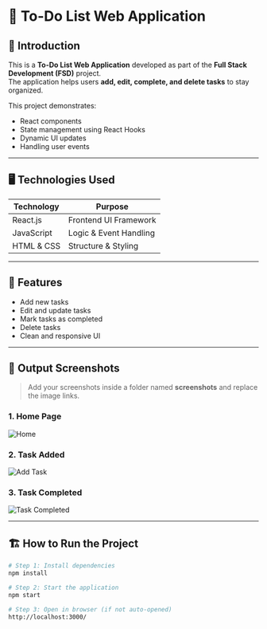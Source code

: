 # 📝 To-Do List Web Application

## 📌 Introduction
This is a **To-Do List Web Application** developed as part of the **Full Stack Development (FSD)** project.  
The application helps users **add, edit, complete, and delete tasks** to stay organized.

This project demonstrates:
- React components
- State management using React Hooks
- Dynamic UI updates
- Handling user events

---

## 🖥️ Technologies Used
| Technology | Purpose |
|-----------|----------|
| React.js  | Frontend UI Framework |
| JavaScript | Logic & Event Handling |
| HTML & CSS | Structure & Styling |

---

## 🚀 Features
- Add new tasks
- Edit and update tasks
- Mark tasks as completed
- Delete tasks
- Clean and responsive UI

---

## 📸 Output Screenshots

> Add your screenshots inside a folder named **screenshots** and replace the image links.

### 1. Home Page
![Home](./screenshots/home.png)

### 2. Task Added
![Add Task](./screenshots/add_task.png)

### 3. Task Completed
![Task Completed](./screenshots/completed.png)

---

## 🏗️ How to Run the Project

```bash
# Step 1: Install dependencies
npm install

# Step 2: Start the application
npm start

# Step 3: Open in browser (if not auto-opened)
http://localhost:3000/
